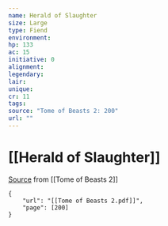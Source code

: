 ```yaml
---
name: Herald of Slaughter
size: Large
type: Fiend
environment: 
hp: 133
ac: 15
initiative: 0
alignment: 
legendary: 
lair: 
unique: 
cr: 11
tags: 
source: "Tome of Beasts 2: 200"
url: ""
---
```

# [[Herald of Slaughter]]

[Source](zotero://open-pdf/library/items/9UQIAB6R?page=200) from [[Tome of Beasts 2]]

```pdf
{
	"url": "[[Tome of Beasts 2.pdf]]",
	"page": [200]
}
```

